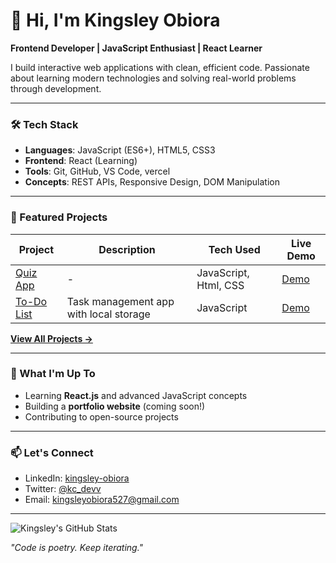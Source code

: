 # 👋 Hi, I'm Kingsley Obiora 

**Frontend Developer | JavaScript Enthusiast | React Learner**  

I build interactive web applications with clean, efficient code. Passionate about learning modern technologies and solving real-world problems through development.  

---

### 🛠️ Tech Stack  
- **Languages**: JavaScript (ES6+), HTML5, CSS3  
- **Frontend**: React (Learning)  
- **Tools**: Git, GitHub, VS Code, vercel  
- **Concepts**: REST APIs, Responsive Design, DOM Manipulation  

---

### 🚀 Featured Projects  

| Project | Description | Tech Used | Live Demo |  
|---------|-------------|-----------|-----------|  
| [Quiz App](https://github.com/Obiorakingsley/Quiz-App) | - | JavaScript, Html, CSS | [Demo](https://quiz-app-obiora-kingsleys-app.vercel.app/) |  
| [To-Do List](https://github.com/Obiorakingsley/Todo-list-js) | Task management app with local storage | JavaScript | [Demo](https://todo-list-js-obiora-kingsleys-app.vercel.app/) |    

**[View All Projects →](https://github.com/Obiorakingsley?tab=repositories)**  

---

### 🌱 What I'm Up To  
- Learning **React.js** and advanced JavaScript concepts  
- Building a **portfolio website** (coming soon!)  
- Contributing to open-source projects  

---

### 📫 Let's Connect  
- LinkedIn: [kingsley-obiora](https://www.linkedin.com/in/kingsley-obiora-27a01a205)  
- Twitter: [@kc_devv](https://x.com/kc_devv)  
- Email: kingsleyobiora527@gmail.com  

---

![Kingsley's GitHub Stats](https://github-readme-stats.vercel.app/api?username=Obiorakingsley&show_icons=true&theme=radical)  

*"Code is poetry. Keep iterating."*  
